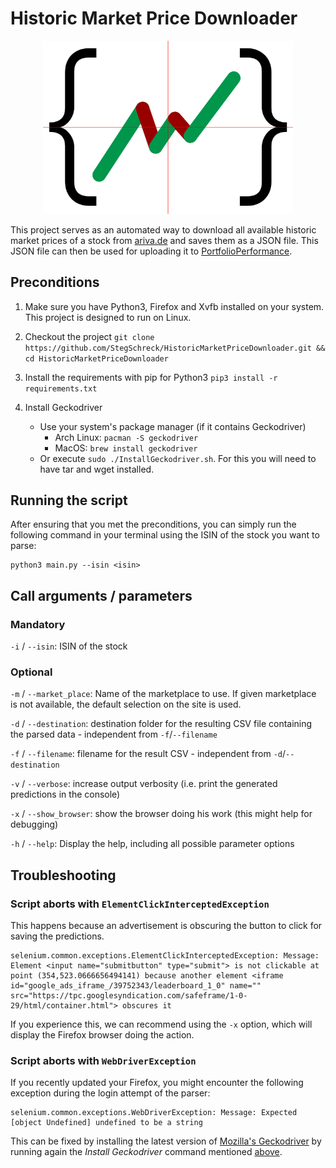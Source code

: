# Historic Market Price Downloader

<p align="center">
  <img src="https://raw.githubusercontent.com/StegSchreck/HistoricMarketPriceDownloader/master/HistoricMarketPriceDownloader.png" width="400px">
</p>

This project serves as an automated way to download all available historic market prices of a stock from [ariva.de](https://www.ariva.de/) and saves them as a JSON file. This JSON file can then be used for uploading it to [PortfolioPerformance](https://www.portfolio-performance.info/en/).


## Preconditions
1. Make sure you have Python3, Firefox and Xvfb installed on your system. This project is designed to run on Linux.
1. Checkout the project
    `git clone https://github.com/StegSchreck/HistoricMarketPriceDownloader.git && cd HistoricMarketPriceDownloader`
1. Install the requirements with pip for Python3
    `pip3 install -r requirements.txt`
1. Install Geckodriver

      * Use your system's package manager (if it contains Geckodriver)
        * Arch Linux: `pacman -S geckodriver`
        * MacOS: `brew install geckodriver`
      * Or execute `sudo ./InstallGeckodriver.sh`.
        For this you will need to have tar and wget installed.


## Running the script
After ensuring that you met the preconditions, you can simply run the following command in your terminal using the ISIN of the stock you want to parse:
```
python3 main.py --isin <isin>
```


## Call arguments / parameters
### Mandatory
`-i` / `--isin`: ISIN of the stock

### Optional
`-m` / `--market_place`: Name of the marketplace to use. If given marketplace is not available, the default selection on the site is used.

`-d` / `--destination`: destination folder for the resulting CSV file containing the parsed data - independent from `-f`/`--filename`

`-f` / `--filename`: filename for the result CSV - independent from `-d`/`--destination`

`-v` / `--verbose`: increase output verbosity (i.e. print the generated predictions in the console)

`-x` / `--show_browser`: show the browser doing his work (this might help for debugging)

`-h` / `--help`: Display the help, including all possible parameter options


## Troubleshooting
### Script aborts with `ElementClickInterceptedException`
This happens because an advertisement is obscuring the button to click for saving the predictions.
```
selenium.common.exceptions.ElementClickInterceptedException: Message: Element <input name="submitbutton" type="submit"> is not clickable at point (354,523.0666656494141) because another element <iframe id="google_ads_iframe_/39752343/leaderboard_1_0" name="" src="https://tpc.googlesyndication.com/safeframe/1-0-29/html/container.html"> obscures it
```
If you experience this, we can recommend using the `-x` option, which will display the Firefox browser doing the action.

### Script aborts with `WebDriverException`
If you recently updated your Firefox, you might encounter the following exception during the login attempt of the parser:
```
selenium.common.exceptions.WebDriverException: Message: Expected [object Undefined] undefined to be a string
```

This can be fixed by installing the latest version of [Mozilla's Geckodriver](https://github.com/mozilla/geckodriver)
by running again the _Install Geckodriver_ command mentioned [above](#preconditions).
